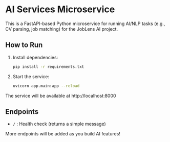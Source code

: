 # AI Services Microservice

This is a FastAPI-based Python microservice for running AI/NLP tasks (e.g., CV parsing, job matching) for the JobLens AI project.

## How to Run

1. Install dependencies:
   ```bash
   pip install -r requirements.txt
   ```
2. Start the service:
   ```bash
   uvicorn app.main:app --reload
   ```

The service will be available at http://localhost:8000

## Endpoints
- `/` : Health check (returns a simple message)

More endpoints will be added as you build AI features! 